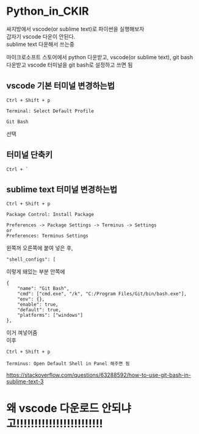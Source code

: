 # Python_in_CKIR
싸지방에서 vscode(or sublime text)로 파이썬을 실행해보자  
갑자기 vscode 다운이 안된다.  
sublime text 다운해서 쓰는중  
  
  
  
마이크로소프트 스토어에서 python 다운받고, vscode(or sublime text), git bash 다운받고 vscode 터미널을 git bash로 설정하고 쓰면 됨  

## vscode 기본 터미널 변경하는법  
```
Ctrl + Shift + p
```
```
Terminal: Select Default Profile
```
```
Git Bash
```
선택  


## 터미널 단축키
```
Ctrl + `  
```
  
## sublime text 터미널 변경하는법
```
Ctrl + Shift + p
```
```
Package Control: Install Package
```
```
Preferences -> Package Settings -> Terminus -> Settings
or
Preferences: Terminus Settings
```
왼쪽꺼 오른쪽에 붙여 넣은 후,
```
"shell_configs": [
```
이렇게 돼있는 부분 안쪽에
```
{
    "name": "Git Bash",
    "cmd": ["cmd.exe", "/k", "C:/Program Files/Git/bin/bash.exe"],
    "env": {},
    "enable": true,
    "default": true,
    "platforms": ["windows"]
},
```
이거 껴넣어줌  
이후  
```
Ctrl + Shift + p
```
```
Terminus: Open Default Shell in Panel 해주면 됨
```
<https://stackoverflow.com/questions/63288592/how-to-use-git-bash-in-sublime-text-3>
  
  
  
  
  
  
  
  
  
  
  
  
  
  
  
  
  
  
  
  
  
  
  
  
  
  
  
  
# 왜 vscode 다운로드 안되냐고!!!!!!!!!!!!!!!!!!!!!!!!
